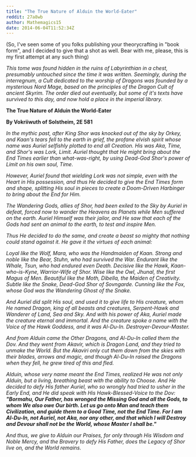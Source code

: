 ```yaml
---
title: "The True Nature of Alduin the World-Eater"
reddit: 27a8wb
author: Mathemagics15
date: 2014-06-04T11:52:34Z
---
```


(So, I've seen some of you folks publishing your theorycrafting in "book form", and I decided to give that a shot as well. Bear with me, please, this is my first attempt at any such thing)

*This tome was found hidden in the ruins of Labyrinthian in a chest, presumably untouched since the time it was written. Seemingly, during the interregnum, a Cult dedicated to the worship of Dragons was founded by a mysterious Nord Mage, based on the principles of the Dragon Cult of ancient Skyrim. The order died out eventually, but some of it's texts have survived to this day, and now hold a place in the imperial library.*

**The True Nature of Alduin the World-Eater**

**By Vokriiwuth of Solstheim, 2E 581**

*In the mythic past, after King Shor was knocked out of the sky by Orkey, and Kaan's tears fell to the earth in grief, the profane elvish spirit whose name was Auriel selfishly plotted to end all Creation. His was Aka, Time, and Shor's was Lork, Limit. Auriel thought that He might bring about the End Times earlier than what-was-right, by using Dead-God Shor's power of Limit on his own soul, Time.*

*However, Auriel found that wielding Lork was not simple, even with the Heart in His possession, and thus He decided to give the End Times form and shape, splitting His soul in pieces to create a Doom-Driven Harbinger to bring about the End for Him.*

*The Wandering Gods, allies of Shor, had been exiled to the Sky by Auriel in defeat, forced now to wander the Heavens as Planets while Men suffered on the earth. Auriel Himself was their jailor, and He saw that each of the Gods had sent an animal to the earth, to test and inspire Men.*

*Thus He decided to do the same, and create a beast so mighty that nothing could stand against it. He gave it the virtues of each animal:* 

*Loyal like the Wolf, Mara, who was the Handmaiden of Kaan.
Strong and noble like the Bear, Stuhn, who had survived the War.
Endurant like the Whale, Tsun, who had endured even Death.
Decisive like the Hawk, Kaan-who-is-Kyne, Warrior-Wife of Shor.
Wise like the Owl, Jhunal, the first Magus of Men.
Beautiful like the Moth, Dibella, the Maiden of Creativity.
Subtle like the Snake, Dead-God Shor of Sovngarde.
Cunning like the Fox, whose God was the Wandering Ghost of the Snake.*

*And Auriel did split His soul, and used it to give life to His creature, whom He named Dragon, king of all beasts and creatures, Serpent-Hawk and Wanderer of Land, Sea and Sky. And with his power of Aka, Auriel made the creature eternal and immortal. And the creature spoke a name with the Voice of the Hawk Goddess, and it was Al-Du-In. Destroyer-Devour-Master.*

*And from Alduin came the Other Dragons, and Al-Du-In called them the Dov. And they went from Akavir, which is Dragon Land, and they tried to unmake the World. But the Akaviri only cut them down from the skies with their blades, arrows and magic, and though Al-Du-In raised the Dragons when they fell, he grew tired of this and fled.*

*Alduin, whose very name meant the End Times, realized He was not only Alduin, but a living, breathing beast with the ability to Choose. And He decided to defy His father Auriel, who so wrongly had tried to usher in the Early End, and He did speak with His Hawk-Blessed-Voice to the Dov:* ***"Bormahu, Our Father, has wronged the Missing God and all the Gods, to whom We also owe Our birth. Let us go onto Man and teach them Civilization, and guide them to a Good Time, not the End Time. For I am Al-Du-In, not Auriel, not Aka, nor any other, and that which I will Destroy and Devour shall not be the World, whose Master I shall be."***

*And thus, we give to Alduin our Praises, for only through His Wisdom and Noble Mercy, and the Bravery to defy His Father, does the Legacy of Shor live on, and the World remains.*
